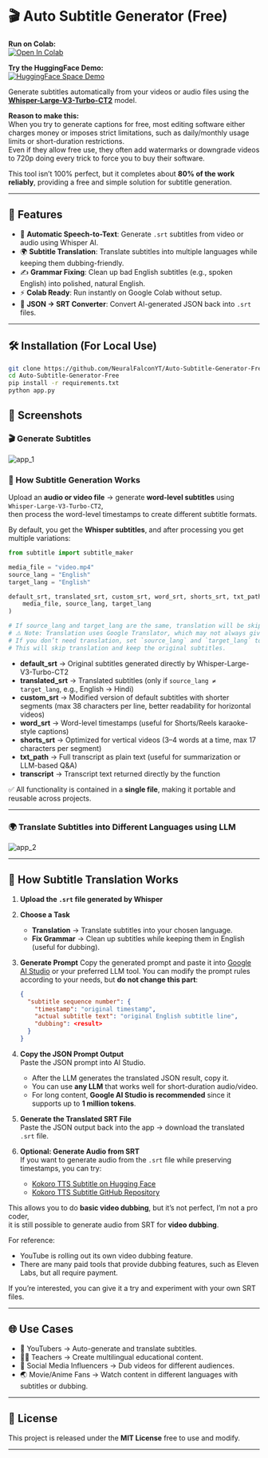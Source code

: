 # 🎬 Auto Subtitle Generator (Free)

**Run on Colab:**  
[![Open In Colab](https://colab.research.google.com/assets/colab-badge.svg)](https://colab.research.google.com/github/NeuralFalconYT/Auto-Subtitle-Generator-Free/blob/main/Subtitle_Generator.ipynb)

**Try the HuggingFace Demo:**  
[![HuggingFace Space Demo](https://img.shields.io/badge/🤗-Space%20Demo-yellow)](https://huggingface.co/spaces/NeuralFalcon/Auto-Subtitle-Generator)

Generate subtitles automatically from your videos or audio files using the **[Whisper-Large-V3-Turbo-CT2](https://huggingface.co/deepdml/faster-whisper-large-v3-turbo-ct2)** model.  


**Reason to make this:**  
When you try to generate captions for free, most editing software either charges money or imposes strict limitations, such as daily/monthly usage limits or short-duration restrictions.  
Even if they allow free use, they often add watermarks or downgrade videos to 720p doing every trick to force you to buy their software.  

This tool isn’t 100% perfect, but it completes about **80% of the work reliably**, providing a free and simple solution for subtitle generation.

---

## 🚀 Features
- 🎤 **Automatic Speech-to-Text**: Generate `.srt` subtitles from video or audio using Whisper AI.  
- 🌍 **Subtitle Translation**: Translate subtitles into multiple languages while keeping them dubbing-friendly.  
- ✍️ **Grammar Fixing**: Clean up bad English subtitles (e.g., spoken English) into polished, natural English.  
- ⚡ **Colab Ready**: Run instantly on Google Colab without setup.  
- 📂 **JSON → SRT Converter**: Convert AI-generated JSON back into `.srt` files.  

---
## 🛠️ Installation (For Local Use)
```bash
git clone https://github.com/NeuralFalconYT/Auto-Subtitle-Generator-Free.git
cd Auto-Subtitle-Generator-Free
pip install -r requirements.txt
python app.py
````


## 📸 Screenshots

### 🎬 Generate Subtitles
![app_1](https://github.com/user-attachments/assets/a3909afd-dbc9-4c65-a3de-1d018e5b8451)

### 🔎 How Subtitle Generation Works
Upload an **audio or video file** → generate **word-level subtitles** using `Whisper-Large-V3-Turbo-CT2`,  
then process the word-level timestamps to create different subtitle formats.

By default, you get the **Whisper subtitles**, and after processing you get multiple variations:

```python
from subtitle import subtitle_maker

media_file = "video.mp4"
source_lang = "English"
target_lang = "English"

default_srt, translated_srt, custom_srt, word_srt, shorts_srt, txt_path, transcript = subtitle_maker(
    media_file, source_lang, target_lang
)

# If source_lang and target_lang are the same, translation will be skipped.
# ⚠️ Note: Translation uses Google Translator, which may not always give accurate results.  
# If you don’t need translation, set `source_lang` and `target_lang` to the same value.  
# This will skip translation and keep the original subtitles.

````

* **default\_srt** → Original subtitles generated directly by Whisper-Large-V3-Turbo-CT2
* **translated\_srt** → Translated subtitles (only if `source_lang ≠ target_lang`, e.g., English → Hindi)
* **custom\_srt** → Modified version of default subtitles with shorter segments (max 38 characters per line, better readability for horizontal videos)
* **word\_srt** → Word-level timestamps (useful for Shorts/Reels karaoke-style captions)
* **shorts\_srt** → Optimized for vertical videos (3–4 words at a time, max 17 characters per segment)
* **txt\_path** → Full transcript as plain text (useful for summarization or LLM-based Q\&A)
* **transcript** → Transcript text returned directly by the function

✅ All functionality is contained in a **single file**, making it portable and reusable across projects.

---

### 🌍 Translate Subtitles into Different Languages using LLM

![app\_2](https://github.com/user-attachments/assets/5ec7b6f1-8d69-4397-9348-2a77eceaff4b)

---

## 📖 How Subtitle Translation Works

1. **Upload the `.srt` file generated by Whisper**

2. **Choose a Task**

   * **Translation** → Translate subtitles into your chosen language.
   * **Fix Grammar** → Clean up subtitles while keeping them in English (useful for dubbing).

3. **Generate Prompt**
   Copy the generated prompt and paste it into [Google AI Studio](https://aistudio.google.com/) or your preferred LLM tool.
   You can modify the prompt rules according to your needs, but **do not change this part**:

   ```json
   {
     "subtitle sequence number": {
       "timestamp": "original timestamp",
       "actual subtitle text": "original English subtitle line",
       "dubbing": <result>
     }
   }
   ```

4. **Copy the JSON Prompt Output**  
   Paste the JSON prompt into AI Studio.  
   - After the LLM generates the translated JSON result, copy it.  
   - You can use **any LLM** that works well for short-duration audio/video.  
   - For long content, **Google AI Studio is recommended** since it supports up to **1 million tokens**.  

5. **Generate the Translated SRT File**  
   Paste the JSON output back into the app → download the translated `.srt` file.


6. **Optional: Generate Audio from SRT**  
   If you want to generate audio from the `.srt` file while preserving timestamps, you can try:  

   - [Kokoro TTS Subtitle on Hugging Face](https://huggingface.co/spaces/NeuralFalcon/Kokoro-TTS-Subtitle)  
   - [Kokoro TTS Subtitle GitHub Repository](https://github.com/NeuralFalconYT/Kokoro-TTS-Subtitle)  

This allows you to do **basic video dubbing**, but it’s not perfect,  I’m not a pro coder,  
it is still possible to generate audio from SRT for **video dubbing**.  

For reference:  
- YouTube is rolling out its own video dubbing feature.  
- There are many paid tools that provide dubbing features, such as Eleven Labs, but all require payment.

If you’re interested, you can give it a try and experiment with your own SRT files.


---

## 🌐 Use Cases

* 🎥 YouTubers → Auto-generate and translate subtitles.  
* 🧑‍🏫 Teachers → Create multilingual educational content.  
* 📱 Social Media Influencers → Dub videos for different audiences.  
* 🌏 Movie/Anime Fans → Watch content in different languages with subtitles or dubbing.


---

## 📜 License

This project is released under the **MIT License**  free to use and modify.

---


